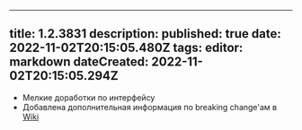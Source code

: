 
---
title: 1.2.3831
description: 
published: true
date: 2022-11-02T20:15:05.480Z
tags: 
editor: markdown
dateCreated: 2022-11-02T20:15:05.294Z
---		
		
- Мелкие доработки по интерфейсу
- Добавлена дополнительная информация по breaking change'ам в [Wiki](https://wiki.eyeauras.net/ru/scripting/breakingchanges)